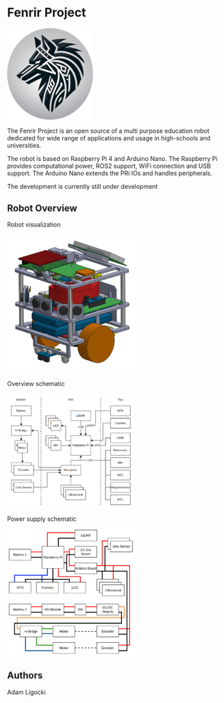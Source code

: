 # Fenrir Project

<img src="./media/fenrir_logo.png" width="200">

The Fenrir Project is an open source of a multi purpose education robot dedicated for wide range of applications and usage in high-schools and universities.

The robot is based on Raspberry Pi 4 and Arduino Nano. The Raspberry Pi provides computational power, ROS2 support, WiFi connection and USB support. The Arduino Nano extends the PRi IOs and handles peripherals.

The development is currently still under development

## Robot Overview

Robot visualization 

<img src="./media/render.png" width="300">


Overview schematic

<img src="./media/scheme-overview.png" width="300">

Power supply schematic

<img src="./media/scheme-power-supply.png" width="300">


## Authors

Adam Ligocki 

